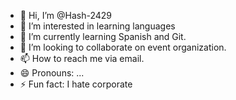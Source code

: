 - 👋 Hi, I’m @Hash-2429
- 👀 I’m interested in learning languages
- 🌱 I’m currently learning Spanish and Git. 
- 💞️ I’m looking to collaborate on event organization. 
- 📫 How to reach me via email. 
- 😄 Pronouns: ...
- ⚡ Fun fact:   I hate corporate

<!---
Hash-2429/Hash-2429 is a ✨ special ✨ repository because its `README.md` (this file) appears on your GitHub profile.
You can click the Preview link to take a look at your changes.
--->
